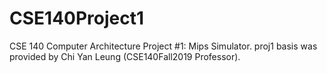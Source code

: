 # CSE140Project1
 CSE 140 Computer Architecture Project #1: Mips Simulator.
 proj1 basis was provided by Chi Yan Leung (CSE140Fall2019 Professor).
